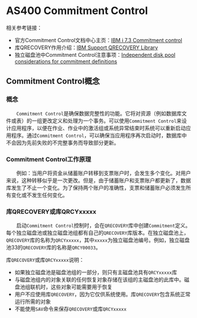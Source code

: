 # AS400 Commitment Control
相关参考链接：
- 官方Commitment Control文档中心主页：[IBM i 7.3 Commitment control](https://www.ibm.com/docs/zh/i/7.3?topic=database-commitment-control)
- 库QRECOVERY作用介绍：[IBM Support QRECOVERY Library](https://www.ibm.com/support/pages/node/683805?mhsrc=ibmsearch_a&mhq=QRECOVERY)
- 独立磁盘池中Commitment Control注意事项：[Independent disk pool considerations for commitment definitions](https://www.ibm.com/docs/zh/i/7.3?topic=pools-independent-disk-pool-considerations-commitment-definitions)

## Commitment Control概念
### 概念
&#8195;&#8195;`Commitment Control`是确保数据完整性的功能。它将对资源（例如数据库文件或表）的一组更改定义和处理为一个事务。可以使用`Commitment Control`来设计应用程序，以便在作业、作业中的激活组或系统异常结束时系统可以重新启动应用程序。通过`Commitment Control`，可以确保当应用程序再次启动时，数据库中不会因为先前失败的不完整事务而导致部分更新。

### Commitment Control工作原理
&#8195;&#8195;例如：当用户将资金从储蓄账户转移到支票账户时，会发生多个变化。对用户来说，这种转移似乎是一次更改。但是，由于储蓄账户和支票账户都更新了，数据库发生了不止一个变化。为了保持两个账户的准确性，支票和储蓄账户必须发生所有变化或不发生任何变化。

### 库QRECOVERY或库QRCYxxxxx
&#8195;&#8195;启动`Commitment Control`控制时，会在`QRECOVERY`库中创建`Commitment`定义。每个独立磁盘池或独立磁盘池组都有自己的`QRECOVERY`库版本。在独立磁盘池上，`QRECOVERY`库的名称为`QRCYxxxxx`，其中`xxxxx`为独立磁盘池编号。例如，独立磁盘池33的`QRECOVERY`库的名称是`QRCY00033`。

库`QRECOVERY`或库`QRCYxxxxx`说明：
- 如果独立磁盘池是磁盘池组的一部分，则只有主磁盘池具有`QRCYxxxxx`库
- 与磁盘池组内的对象关联的任何恢复对象存储在该组的主磁盘池的此库中。磁盘池组联机时，这些对象可能需要用于恢复
- 用户不应使用库`QRECOVERY`，因为它仅供系统使用。库`QRECOVERY`包含系统正常运行所需的对象
- 不能使用`SAV`命令来保存`QRECOVERY`或库`QRCYxxxxx`